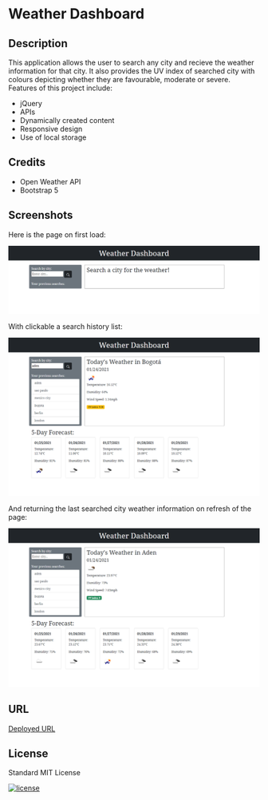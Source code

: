 # Weather Dashboard

## Description 

This application allows the user to search any city and recieve the weather information for that city. It also provides the UV index of searched city with colours depicting whether they are favourable, moderate or severe. Features of this project include:
* jQuery
* APIs
* Dynamically created content
* Responsive design
* Use of local storage

## Credits
* Open Weather API
* Bootstrap 5

## Screenshots

Here is the page on first load:

![on load](./Assets/Screenshots/weather-screenshot-3.png)

With clickable a search history list:

![on click](./Assets/Screenshots/weather-screenshot.png)

And returning the last searched city weather information on refresh of the page:

![refreshed](./Assets/Screenshots/weather-screenshot-2.png)

## URL

[Deployed URL](https://alishasaleh.github.io/weather-dashboard/)

## License

Standard MIT License

[![license](https://img.shields.io/github/license/DAVFoundation/captain-n3m0.svg?style=flat-square)](https://github.com/DAVFoundation/captain-n3m0/blob/master/LICENSE)
